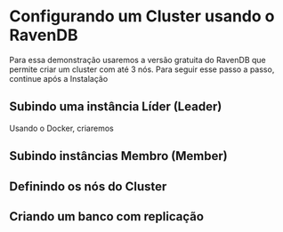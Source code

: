 # Configurando um Cluster usando o RavenDB
Para essa demonstração usaremos a versão gratuita do RavenDB que permite criar um cluster com até 3 nós. Para seguir esse passo a passo, continue após a Instalação


## Subindo uma instância Líder (Leader)
Usando o Docker, criaremos
## Subindo instâncias Membro (Member)

## Definindo os nós do Cluster

## Criando um banco com replicação
<!--stackedit_data:
eyJoaXN0b3J5IjpbMTA2ODg4MTQ5MiwtMTEyNTAzNjI2NiwtMj
Q4ODc4NDc1LDM0NjExNTgxOV19
-->